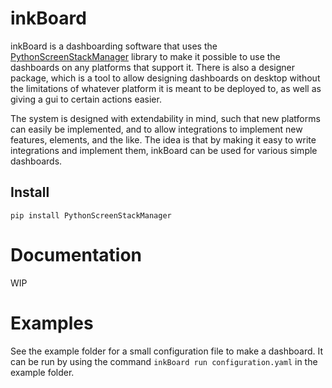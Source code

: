 # inkBoard

inkBoard is a dashboarding software that uses the [PythonScreenStackManager](https://github.com/Slalamander/PythonScreenStackManager) library to make it possible to use the dashboards on any platforms that support it. There is also a designer package, which is a tool to allow designing dashboards on desktop without the limitations of whatever platform it is meant to be deployed to, as well as giving a gui to certain actions easier.

The system is designed with extendability in mind, such that new platforms can easily be implemented, and to allow integrations to implement new features, elements, and the like. The idea is that by making it easy to write integrations and implement them, inkBoard can be used for various simple dashboards.  

## Install
`pip install PythonScreenStackManager`

# Documentation

WIP

# Examples

See the example folder for a small configuration file to make a dashboard. It can be run by using the command `inkBoard run configuration.yaml` in the example folder.
